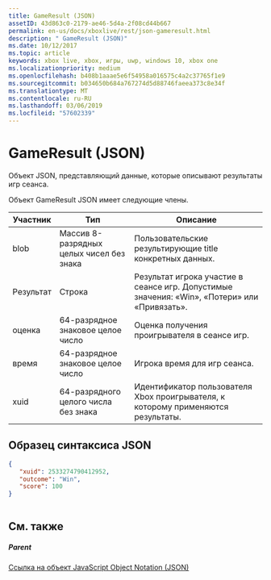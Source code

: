 ```yaml
---
title: GameResult (JSON)
assetID: 43d863c0-2179-ae46-5d4a-2f08cd44b667
permalink: en-us/docs/xboxlive/rest/json-gameresult.html
description: " GameResult (JSON)"
ms.date: 10/12/2017
ms.topic: article
keywords: xbox live, xbox, игры, uwp, windows 10, xbox one
ms.localizationpriority: medium
ms.openlocfilehash: b408b1aaae5e6f54958a016575c4a2c37765f1e9
ms.sourcegitcommit: b034650b684a767274d5d88746faeea373c8e34f
ms.translationtype: MT
ms.contentlocale: ru-RU
ms.lasthandoff: 03/06/2019
ms.locfileid: "57602339"
---
```

# <a name="gameresult-json"></a>GameResult (JSON)
Объект JSON, представляющий данные, которые описывают результаты игр сеанса. 
<a id="ID4EN"></a>

  
 
Объект GameResult JSON имеет следующие члены.
 
| Участник| Тип| Описание| 
| --- | --- | --- | 
| blob| Массив 8-разрядных целых чисел без знака| Пользовательские результирующие title конкретных данных.| 
| Результат| Строка| Результат игрока участие в сеансе игр. Допустимые значения: «Win», «Потери» или «Привязать». | 
| оценка| 64-разрядное знаковое целое число| Оценка получения проигрывателя в сеансе игр.| 
| время| 64-разрядное знаковое целое число| Игрока время для игр сеанса.| 
| xuid| 64-разрядного целого числа без знака| Идентификатор пользователя Xbox проигрывателя, к которому применяются результаты.| 
  
<a id="ID4EPC"></a>

 
## <a name="sample-json-syntax"></a>Образец синтаксиса JSON
 

```json
{
   "xuid": 2533274790412952,
   "outcome": "Win",
   "score": 100
}
    
```

  
<a id="ID4EYC"></a>

 
## <a name="see-also"></a>См. также
 
<a id="ID4E1C"></a>

 
##### <a name="parent"></a>Parent 

[Ссылка на объект JavaScript Object Notation (JSON)](atoc-xboxlivews-reference-json.md)

   